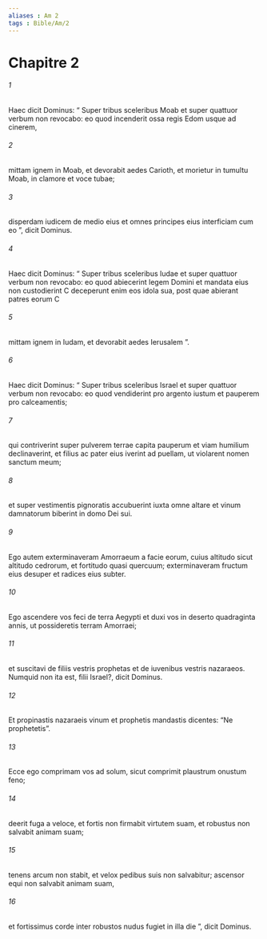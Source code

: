 ```yaml
---
aliases : Am 2
tags : Bible/Am/2
---
```


# Chapitre 2

###### 1
Haec dicit Dominus: “ Super tribus sceleribus Moab et super quattuor verbum non revocabo: eo quod incenderit ossa regis Edom usque ad cinerem,
###### 2
mittam ignem in Moab, et devorabit aedes Carioth, et morietur in tumultu Moab, in clamore et voce tubae;
###### 3
disperdam iudicem de medio eius et omnes principes eius interficiam cum eo ”, dicit Dominus.
###### 4
Haec dicit Dominus: “ Super tribus sceleribus Iudae et super quattuor verbum non revocabo: eo quod abiecerint legem Domini et mandata eius non custodierint C deceperunt enim eos idola sua, post quae abierant patres eorum C
###### 5
mittam ignem in Iudam, et devorabit aedes Ierusalem ”.
###### 6
Haec dicit Dominus: “ Super tribus sceleribus Israel et super quattuor verbum non revocabo: eo quod vendiderint pro argento iustum et pauperem pro calceamentis;
###### 7
qui contriverint super pulverem terrae capita pauperum et viam humilium declinaverint, et filius ac pater eius iverint ad puellam, ut violarent nomen sanctum meum;
###### 8
et super vestimentis pignoratis accubuerint iuxta omne altare et vinum damnatorum biberint in domo Dei sui.
###### 9
Ego autem exterminaveram Amorraeum a facie eorum, cuius altitudo sicut altitudo cedrorum, et fortitudo quasi quercuum; exterminaveram fructum eius desuper et radices eius subter.
###### 10
Ego ascendere vos feci de terra Aegypti et duxi vos in deserto quadraginta annis, ut possideretis terram Amorraei;
###### 11
et suscitavi de filiis vestris prophetas et de iuvenibus vestris nazaraeos. Numquid non ita est, filii Israel?, dicit Dominus.
###### 12
Et propinastis nazaraeis vinum et prophetis mandastis dicentes: “Ne prophetetis”.
###### 13
Ecce ego comprimam vos ad solum, sicut comprimit plaustrum onustum feno;
###### 14
deerit fuga a veloce, et fortis non firmabit virtutem suam, et robustus non salvabit animam suam;
###### 15
tenens arcum non stabit, et velox pedibus suis non salvabitur; ascensor equi non salvabit animam suam,
###### 16
et fortissimus corde inter robustos nudus fugiet in illa die ”, dicit Dominus.
